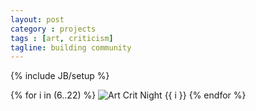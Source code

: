 ```yaml
---
layout: post
category : projects
tags : [art, criticism]
tagline: building community
---
```

{% include JB/setup %}

{% for i in (6..22) %}
  <img alt="Art Crit Night {{ i }}" src="/images/art-crit-night/PA090206{{ i }}.JPG" />
{% endfor %}